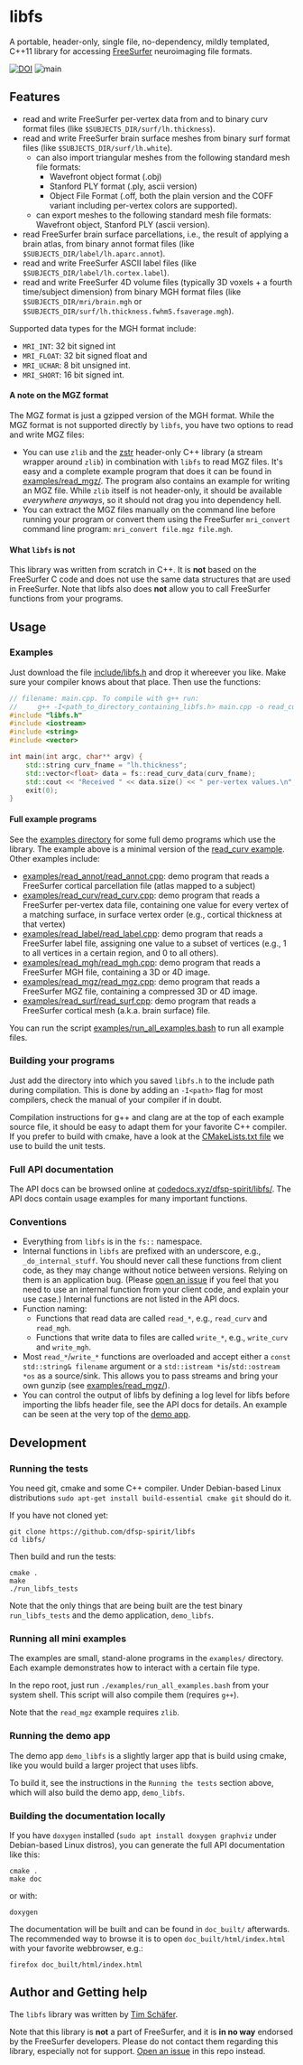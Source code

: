 # libfs
A portable, header-only, single file, no-dependency, mildly templated, C++11 library for accessing [FreeSurfer](https://freesurfer.net/) neuroimaging file formats.




[![DOI](https://zenodo.org/badge/DOI/10.5281/zenodo.8090828.svg)](https://doi.org/10.5281/zenodo.8090828)
![main](https://github.com/dfsp-spirit/libfs/actions/workflows/unittests.yml/badge.svg?branch=main)


## Features

* read and write FreeSurfer per-vertex data from and to binary curv format files (like `$SUBJECTS_DIR/surf/lh.thickness`).
* read and write FreeSurfer brain surface meshes from binary surf format files (like `$SUBJECTS_DIR/surf/lh.white`).
  - can also import triangular meshes from the following standard mesh file formats:
    * Wavefront object format (.obj)
    * Stanford PLY format (.ply, ascii version)
    * Object File Format (.off, both the plain version and the COFF variant including per-vertex colors are supported).
  - can export meshes to the following standard mesh file formats: Wavefront object, Stanford PLY (ascii version).
* read FreeSurfer brain surface parcellations, i.e., the result of applying a brain atlas, from binary annot format files (like `$SUBJECTS_DIR/label/lh.aparc.annot`).
* read and write FreeSurfer ASCII label files (like `$SUBJECTS_DIR/label/lh.cortex.label`).
* read and write FreeSurfer 4D volume files (typically 3D voxels + a fourth time/subject dimension) from binary MGH format files (like `$SUBJECTS_DIR/mri/brain.mgh` or `$SUBJECTS_DIR/surf/lh.thickness.fwhm5.fsaverage.mgh`).

Supported data types for the MGH format include:
* `MRI_INT`: 32 bit signed int
* `MRI_FLOAT`: 32 bit signed float and
* `MRI_UCHAR`: 8 bit unsigned int.
* `MRI_SHORT`: 16 bit signed int.


#### A note on the MGZ format

The MGZ format is just a gzipped version of the MGH format. While the MGZ format is not supported directly by `libfs`, you have two options to read and write MGZ files:

* You can use `zlib` and the [zstr](https://github.com/mateidavid/zstr/) header-only C++ library (a stream wrapper around `zlib`) in combination with `libfs` to read MGZ files. It's easy and a complete example program that does it can be found in [examples/read_mgz/](./examples/read_mgz/). The program also contains an example for writing an MGZ file. While `zlib` itself is not header-only, it should be available *everywhere anyways*, so it should not drag you into dependency hell.
* You can extract the MGZ files manually on the command line before running your program or convert them using the FreeSurfer `mri_convert` command line program: `mri_convert file.mgz file.mgh`.


#### What `libfs` is **not**

This library was written from scratch in C++. It is **not** based on the FreeSurfer C code and does not use the same data structures that are used in FreeSurfer. Note that libfs also does **not** allow you to call FreeSurfer functions from your programs.

## Usage

### Examples

Just download the file [include/libfs.h](./include/libfs.h) and drop it whereever you like. Make sure your compiler knows about that place. Then use the functions:

```cpp
// filename: main.cpp. To compile with g++ run:
//     g++ -I<path_to_directory_containing_libfs.h> main.cpp -o read_curv_data
#include "libfs.h"
#include <iostream>
#include <string>
#include <vector>

int main(int argc, char** argv) {
    std::string curv_fname = "lh.thickness";
    std::vector<float> data = fs::read_curv_data(curv_fname);
    std::cout << "Received " << data.size() << " per-vertex values.\n";
    exit(0);
}
```

#### Full example programs

See the [examples directory](./examples/) for some full demo programs which use the library. The example above is a minimal version of the [read_curv example](./examples/read_curv/read_curv.cpp). Other examples include:

* [examples/read_annot/read_annot.cpp](./examples/read_annot/read_annot.cpp): demo program that reads a FreeSurfer cortical parcellation file (atlas mapped to a subject)
* [examples/read_curv/read_curv.cpp](./examples/read_curv/read_curv.cpp): demo program that reads a FreeSurfer per-vertex data file, containing one value for every vertex of a matching surface, in surface vertex order (e.g., cortical thickness at that vertex)
* [examples/read_label/read_label.cpp](./examples/read_label/read_label.cpp): demo program that reads a FreeSurfer label file, assigning one value to a subset of vertices (e.g., 1 to all vertices in a certain region, and 0 to all others).
* [examples/read_mgh/read_mgh.cpp](./examples/read_mgh/read_mgh.cpp): demo program that reads a FreeSurfer MGH file, containing a 3D or 4D image.
* [examples/read_mgz/read_mgz.cpp](./examples/read_mgz/read_mgz.cpp): demo program that reads a FreeSurfer MGZ file, containing a compressed 3D or 4D image.
* [examples/read_surf/read_surf.cpp](./examples/read_surf/read_surf.cpp): demo program that reads a FreeSurfer cortical mesh (a.k.a. brain surface) file.


You can run the script [examples/run_all_examples.bash](./examples/run_all_examples.bash) to run all example files.


### Building your programs

Just add the directory into which you saved `libfs.h` to the include path during compilation. This is done by adding an `-I<path>` flag for most compilers, check the manual of your compiler if in doubt.

Compilation instructions for g++ and clang are at the top of each example source file, it should be easy to adapt them for your favorite C++ compiler. If you prefer to build with cmake, have a look at the [CMakeLists.txt file](./CMakeLists.txt) we use to build the unit tests.


### Full API documentation

The API docs can be browsed online at [codedocs.xyz/dfsp-spirit/libfs/](https://codedocs.xyz/dfsp-spirit/libfs/). The API docs contain usage examples for many important functions.


### Conventions

* Everything from `libfs` is in the `fs::` namespace.
* Internal functions in `libfs` are prefixed with an underscore, e.g., `_do_internal_stuff`. You should never call these functions from client code, as they may change without notice between versions. Relying on them is an application bug. (Please [open an issue](https://github.com/dfsp-spirit/libfs/issues) if you feel that you need to use an internal function from your client code, and explain your use case.) Internal functions are not listed in the API docs.
* Function naming:
  - Functions that read data are called `read_*`, e.g., `read_curv` and `read_mgh`.
  - Functions that write data to files are called `write_*`, e.g., `write_curv` and `write_mgh`.
* Most `read_*`/`write_*` functions are overloaded and accept either a `const std::string& filename` argument or a `std::istream *is`/`std::ostream *os` as a source/sink. This allows you to pass streams and bring your own gunzip (see [examples/read_mgz/](./examples/read_mgz/)).
* You can control the output of libfs by defining a log level for libfs before importing the libfs header file, see the API docs for details. An example can be seen at the very top of the [demo app](./src/demo_main.cpp).


## Development


### Running the tests

You need git, cmake and some C++ compiler. Under Debian-based Linux distributions `sudo apt-get install build-essential cmake git` should do it.

If you have not cloned yet:

```
git clone https://github.com/dfsp-spirit/libfs
cd libfs/
```

Then build and run the tests:

```
cmake .
make
./run_libfs_tests
```
Note that the only things that are being built are the test binary `run_libfs_tests` and the demo application, `demo_libfs`.


### Running all mini examples

The examples are small, stand-alone programs in the `examples/` directory. Each example demonstrates how to interact with a certain file type.

In the repo root, just run `./examples/run_all_examples.bash` from your system shell. This script will also compile them (requires `g++`).

Note that the `read_mgz` example requires `zlib`.


### Running the demo app

The demo app `demo_libfs` is a slightly larger app that is build using cmake, like you would build a larger project that uses libfs.

To build it, see the instructions in the `Running the tests` section above, which will also build the demo app, `demo_libfs`.


### Building the documentation locally

If you have `doxygen` installed (`sudo apt install doxygen graphviz` under Debian-based Linux distros), you can generate the full API documentation like this:

```
cmake .
make doc
```

or with:

```
doxygen
```

The documentation will be built and can be found in `doc_built/` afterwards. The recommended way to browse it is to open `doc_built/html/index.html` with your favorite webbrowser, e.g.:

```
firefox doc_built/html/index.html
```


## Author and Getting help

The `libfs` library was written by [Tim Schäfer](https://ts.rcmd.org).

Note that this library is **not** a part of FreeSurfer, and it is **in no way** endorsed by the FreeSurfer developers. Please do not contact them regarding this library, especially not for support. [Open an issue](https://github.com/dfsp-spirit/libfs/issues) in this repo instead.

